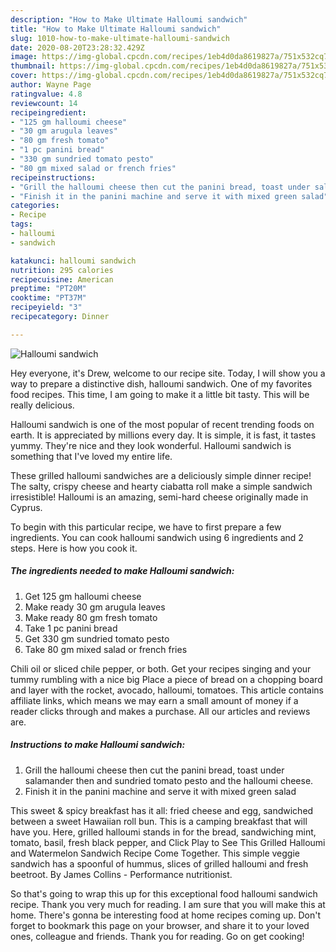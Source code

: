 ```yaml
---
description: "How to Make Ultimate Halloumi sandwich"
title: "How to Make Ultimate Halloumi sandwich"
slug: 1010-how-to-make-ultimate-halloumi-sandwich
date: 2020-08-20T23:28:32.429Z
image: https://img-global.cpcdn.com/recipes/1eb4d0da8619827a/751x532cq70/halloumi-sandwich-recipe-main-photo.jpg
thumbnail: https://img-global.cpcdn.com/recipes/1eb4d0da8619827a/751x532cq70/halloumi-sandwich-recipe-main-photo.jpg
cover: https://img-global.cpcdn.com/recipes/1eb4d0da8619827a/751x532cq70/halloumi-sandwich-recipe-main-photo.jpg
author: Wayne Page
ratingvalue: 4.8
reviewcount: 14
recipeingredient:
- "125 gm halloumi cheese"
- "30 gm arugula leaves"
- "80 gm fresh tomato"
- "1 pc panini bread"
- "330 gm sundried tomato pesto"
- "80 gm mixed salad or french fries"
recipeinstructions:
- "Grill the halloumi cheese then cut the panini bread, toast under salamander then and sundried tomato pesto and the halloumi cheese."
- "Finish it in the panini machine and serve it with mixed green salad"
categories:
- Recipe
tags:
- halloumi
- sandwich

katakunci: halloumi sandwich 
nutrition: 295 calories
recipecuisine: American
preptime: "PT20M"
cooktime: "PT37M"
recipeyield: "3"
recipecategory: Dinner

---
```



![Halloumi sandwich](https://img-global.cpcdn.com/recipes/1eb4d0da8619827a/751x532cq70/halloumi-sandwich-recipe-main-photo.jpg)

Hey everyone, it's Drew, welcome to our recipe site. Today, I will show you a way to prepare a distinctive dish, halloumi sandwich. One of my favorites food recipes. This time, I am going to make it a little bit tasty. This will be really delicious.

Halloumi sandwich is one of the most popular of recent trending foods on earth. It is appreciated by millions every day. It is simple, it is fast, it tastes yummy. They're nice and they look wonderful. Halloumi sandwich is something that I've loved my entire life.

These grilled halloumi sandwiches are a deliciously simple dinner recipe! The salty, crispy cheese and hearty ciabatta roll make a simple sandwich irresistible! Halloumi is an amazing, semi-hard cheese originally made in Cyprus.


To begin with this particular recipe, we have to first prepare a few ingredients. You can cook halloumi sandwich using 6 ingredients and 2 steps. Here is how you cook it.

<!--inarticleads1-->

##### The ingredients needed to make Halloumi sandwich:

1. Get 125 gm halloumi cheese
1. Make ready 30 gm arugula leaves
1. Make ready 80 gm fresh tomato
1. Take 1 pc panini bread
1. Get 330 gm sundried tomato pesto
1. Take 80 gm mixed salad or french fries


Chili oil or sliced chile pepper, or both. Get your recipes singing and your tummy rumbling with a nice big Place a piece of bread on a chopping board and layer with the rocket, avocado, halloumi, tomatoes. This article contains affiliate links, which means we may earn a small amount of money if a reader clicks through and makes a purchase. All our articles and reviews are. 

<!--inarticleads2-->

##### Instructions to make Halloumi sandwich:

1. Grill the halloumi cheese then cut the panini bread, toast under salamander then and sundried tomato pesto and the halloumi cheese.
1. Finish it in the panini machine and serve it with mixed green salad


This sweet &amp; spicy breakfast has it all: fried cheese and egg, sandwiched between a sweet Hawaiian roll bun. This is a camping breakfast that will have you. Here, grilled halloumi stands in for the bread, sandwiching mint, tomato, basil, fresh black pepper, and Click Play to See This Grilled Halloumi and Watermelon Sandwich Recipe Come Together. This simple veggie sandwich has a spoonful of hummus, slices of grilled halloumi and fresh beetroot. By James Collins - Performance nutritionist. 

So that's going to wrap this up for this exceptional food halloumi sandwich recipe. Thank you very much for reading. I am sure that you will make this at home. There's gonna be interesting food at home recipes coming up. Don't forget to bookmark this page on your browser, and share it to your loved ones, colleague and friends. Thank you for reading. Go on get cooking!
